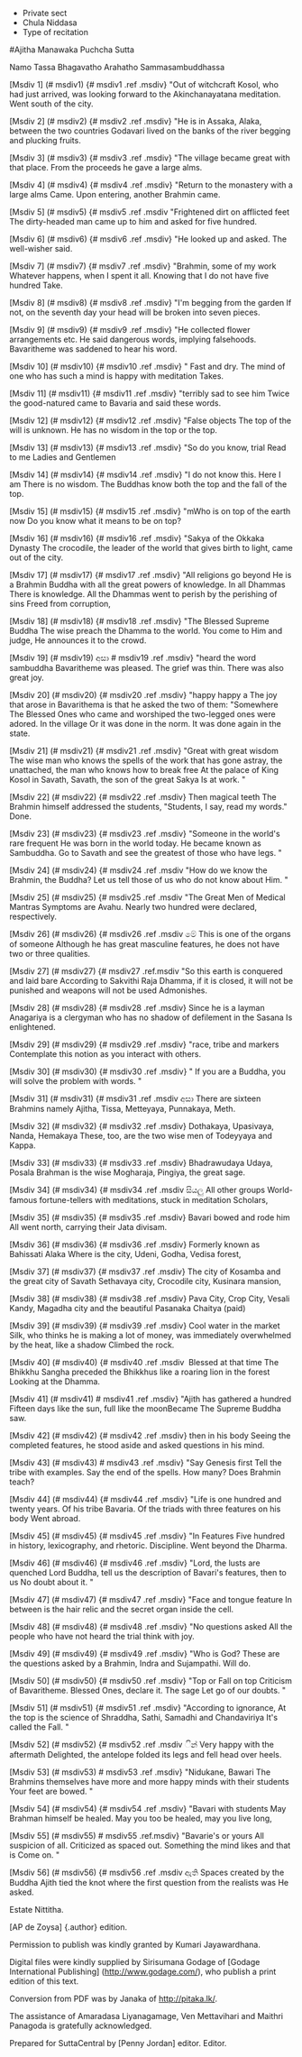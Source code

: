 - Private sect
- Chula Niddasa
- Type of recitation

#Ajitha Manawaka Puchcha Sutta

Namo Tassa Bhagavatho Arahatho Sammasambuddhassa

[Msdiv 1] (# msdiv1) {# msdiv1 .ref .msdiv} "Out of witchcraft
Kosol, who had just arrived, was looking forward to the Akinchanayatana meditation.
Went south of the city.

[Msdiv 2] (# msdiv2) {# msdiv2 .ref .msdiv} "He is in Assaka, Alaka, between the two countries
Godavari lived on the banks of the river begging and plucking fruits.

[Msdiv 3] (# msdiv3) {# msdiv3 .ref .msdiv} "The village became great with that place.
From the proceeds he gave a large alms.

[Msdiv 4] (# msdiv4) {# msdiv4 .ref .msdiv} "Return to the monastery with a large alms
Came. Upon entering, another Brahmin came.

[Msdiv 5] (# msdiv5) {# msdiv5 .ref .msdiv "Frightened dirt on afflicted feet
The dirty-headed man came up to him and asked for five hundred.

[Msdiv 6] (# msdiv6) {# msdiv6 .ref .msdiv} "He looked up and asked.
The well-wisher said.

[Msdiv 7] (# msdiv7) {# msdiv7 .ref .msdiv} "Brahmin, some of my work
Whatever happens, when I spent it all. Knowing that I do not have five hundred
Take.

[Msdiv 8] (# msdiv8) {# msdiv8 .ref .msdiv} "I'm begging from the garden
If not, on the seventh day your head will be broken into seven pieces.

[Msdiv 9] (# msdiv9) {# msdiv9 .ref .msdiv} "He collected flower arrangements etc.
He said dangerous words, implying falsehoods. Bavaritheme was saddened to hear his word.

[Msdiv 10] (# msdiv10) {# msdiv10 .ref .msdiv} "
Fast and dry. The mind of one who has such a mind is happy with meditation
Takes.

[Msdiv 11] (# msdiv11) {# msdiv11 .ref .msdiv} "terribly sad to see him
Twice the good-natured came to Bavaria and said these words.

[Msdiv 12] (# msdiv12) {# msdiv12 .ref .msdiv} "False objects
The top of the will is unknown. He has no wisdom in the top or the top.

[Msdiv 13] (# msdiv13) {# msdiv13 .ref .msdiv} "So do you know, trial
Read to me Ladies and Gentlemen

[Msdiv 14] (# msdiv14) {# msdiv14 .ref .msdiv} "I do not know this. Here I am
There is no wisdom. The Buddhas know both the top and the fall of the top.

[Msdiv 15] (# msdiv15) {# msdiv15 .ref .msdiv} "mWho is on top of the earth now
Do you know what it means to be on top?

[Msdiv 16] (# msdiv16) {# msdiv16 .ref .msdiv} "Sakya of the Okkaka Dynasty
The crocodile, the leader of the world that gives birth to light, came out of the city.

[Msdiv 17] (# msdiv17) {# msdiv17 .ref .msdiv} "All religions go beyond
He is a Brahmin Buddha with all the great powers of knowledge. In all Dhammas
There is knowledge. All the Dhammas went to perish by the perishing of sins
Freed from corruption,

[Msdiv 18] (# msdiv18) {# msdiv18 .ref .msdiv} "The Blessed Supreme Buddha
The wise preach the Dhamma to the world. You come to Him and judge,
He announces it to the crowd.

[Msdiv 19] (# msdiv19) අසා # msdiv19 .ref .msdiv} "heard the word sambuddha
Bavaritheme was pleased. The grief was thin. There was also great joy.

[Msdiv 20] (# msdiv20) {# msdiv20 .ref .msdiv} "happy happy a
The joy that arose in Bavarithema is that he asked the two of them: "Somewhere
The Blessed Ones who came and worshiped the two-legged ones were adored. In the village
Or it was done in the norm. It was done again in the state.

[Msdiv 21] (# msdiv21) {# msdiv21 .ref .msdiv} "Great with great wisdom
The wise man who knows the spells of the work that has gone astray, the unattached, the man who knows how to break free
At the palace of King Kosol in Savath, Savath, the son of the great Sakya
Is at work. "

[Msdiv 22] (# msdiv22) {# msdiv22 .ref .msdiv} Then magical teeth
The Brahmin himself addressed the students, "Students, I say, read my words."
Done.

[Msdiv 23] (# msdiv23) {# msdiv23 .ref .msdiv} "Someone in the world's rare frequent
He was born in the world today. He became known as Sambuddha.
Go to Savath and see the greatest of those who have legs. "

[Msdiv 24] (# msdiv24) {# msdiv24 .ref .msdiv "How do we know the Brahmin, the Buddha?
Let us tell those of us who do not know about Him. "

[Msdiv 25] (# msdiv25) {# msdiv25 .ref .msdiv "The Great Men of Medical Mantras
Symptoms are Avahu. Nearly two hundred were declared, respectively.

[Msdiv 26] (# msdiv26) {# msdiv26 .ref .msdiv මේ This is one of the organs of someone
Although he has great masculine features, he does not have two or three qualities.

[Msdiv 27] (# msdiv27) {# msdiv27 .ref.msdiv "So this earth is conquered and laid bare
According to Sakvithi Raja Dhamma, if it is closed, it will not be punished and weapons will not be used
Admonishes.

[Msdiv 28] (# msdiv28) {# msdiv28 .ref .msdiv} Since he is a layman
Anagariya is a clergyman who has no shadow of defilement in the Sasana
Is enlightened.

[Msdiv 29] (# msdiv29) {# msdiv29 .ref .msdiv} "race, tribe and markers
Contemplate this notion as you interact with others.

[Msdiv 30] (# msdiv30) {# msdiv30 .ref .msdiv} "
If you are a Buddha, you will solve the problem with words. "

[Msdiv 31] (# msdiv31) {# msdiv31 .ref .msdiv අසා
There are sixteen Brahmins namely Ajitha, Tissa, Metteyaya, Punnakaya,
Meth.

[Msdiv 32] (# msdiv32) {# msdiv32 .ref .msdiv} Dothakaya, Upasivaya, Nanda, Hemakaya
These, too, are the two wise men of Todeyyaya and Kappa.

[Msdiv 33] (# msdiv33) {# msdiv33 .ref .msdiv} Bhadrawudaya Udaya, Posala
Brahman is the wise Mogharaja, Pingiya, the great sage.

[Msdiv 34] (# msdiv34) {# msdiv34 .ref .msdiv සියලු All other groups
World-famous fortune-tellers with meditations, stuck in meditation
Scholars,

[Msdiv 35] (# msdiv35) {# msdiv35 .ref .msdiv} Bavari bowed and rode him
All went north, carrying their Jata divisam.

[Msdiv 36] (# msdiv36) {# msdiv36 .ref .msdiv} Formerly known as Bahissati Alaka
Where is the city, Udeni, Godha, Vedisa forest,

[Msdiv 37] (# msdiv37) {# msdiv37 .ref .msdiv} The city of Kosamba and the great city of Savath
Sethavaya city, Crocodile city, Kusinara mansion,

[Msdiv 38] (# msdiv38) {# msdiv38 .ref .msdiv} Pava City, Crop City, Vesali
Kandy, Magadha city and the beautiful Pasanaka Chaitya (paid)

[Msdiv 39] (# msdiv39) {# msdiv39 .ref .msdiv} Cool water in the market
Silk, who thinks he is making a lot of money, was immediately overwhelmed by the heat, like a shadow
Climbed the rock.

[Msdiv 40] (# msdiv40) {# msdiv40 .ref .msdiv ‍ Blessed at that time
The Bhikkhu Sangha preceded the Bhikkhus like a roaring lion in the forest
Looking at the Dhamma.

[Msdiv 41] (# msdiv41) # msdiv41 .ref .msdiv} "Ajith has gathered a hundred
Fifteen days like the sun, full like the moonBecame
The Supreme Buddha saw.

[Msdiv 42] (# msdiv42) {# msdiv42 .ref .msdiv} then in his body
Seeing the completed features, he stood aside and asked questions in his mind.

[Msdiv 43] (# msdiv43) # msdiv43 .ref .msdiv} "Say Genesis first
Tell the tribe with examples. Say the end of the spells. How many?
Does Brahmin teach?

[Msdiv 44] (# msdiv44) {# msdiv44 .ref .msdiv} "Life is one hundred and twenty years.
Of his tribe Bavaria. Of the triads with three features on his body
Went abroad.

[Msdiv 45] (# msdiv45) {# msdiv45 .ref .msdiv} "In Features
Five hundred in history, lexicography, and rhetoric.
Discipline. Went beyond the Dharma.

[Msdiv 46] (# msdiv46) {# msdiv46 .ref .msdiv} "Lord, the lusts are quenched
Lord Buddha, tell us the description of Bavari's features, then to us
No doubt about it. "

[Msdiv 47] (# msdiv47) {# msdiv47 .ref .msdiv} "Face and tongue feature
In between is the hair relic and the secret organ inside the cell.

[Msdiv 48] (# msdiv48) {# msdiv48 .ref .msdiv} "No questions asked
All the people who have not heard the trial think with joy.

[Msdiv 49] (# msdiv49) {# msdiv49 .ref .msdiv} "Who is God?
These are the questions asked by a Brahmin, Indra and Sujampathi.
Will do.

[Msdiv 50] (# msdiv50) {# msdiv50 .ref .msdiv} "Top or Fall on top
Criticism of Bavaritheme. Blessed Ones, declare it. The sage
Let go of our doubts. "

[Msdiv 51] (# msdiv51) {# msdiv51 .ref .msdiv} "According to ignorance,
At the top is the science of Shraddha, Sathi, Samadhi and Chandaviriya
It's called the Fall. "

[Msdiv 52] (# msdiv52) {# msdiv52 .ref .msdiv ින් Very happy with the aftermath
Delighted, the antelope folded its legs and fell head over heels.

[Msdiv 53] (# msdiv53) # msdiv53 .ref .msdiv} "Nidukane, Bawari
The Brahmins themselves have more and more happy minds with their students
Your feet are bowed. "

[Msdiv 54] (# msdiv54) {# msdiv54 .ref .msdiv} "Bavari with students
May Brahman himself be healed. May you too be healed, may you live long,

[Msdiv 55] (# msdiv55) # msdiv55 .ref.msdiv} "Bavarie's or yours
All suspicion of all. Criticized as spaced out. Something the mind likes and that is
Come on. "

[Msdiv 56] (# msdiv56) {# msdiv56 .ref .msdiv ඇති Spaces created by the Buddha
Ajith tied the knot where the first question from the realists was
He asked.

Estate Nittitha.

[AP de Zoysa] {.author} edition.

Permission to publish was kindly granted by Kumari Jayawardhana.

Digital files were kindly supplied by Sirisumana Godage of [Godage
International Publishing] (http://www.godage.com/), who publish a print
edition of this text.

Conversion from PDF was by Janaka of <http://pitaka.lk/>.

The assistance of Amaradasa Liyanagamage, Ven Mettavihari and Maithri
Panagoda is gratefully acknowledged.

Prepared for SuttaCentral by [Penny Jordan] editor. Editor.
